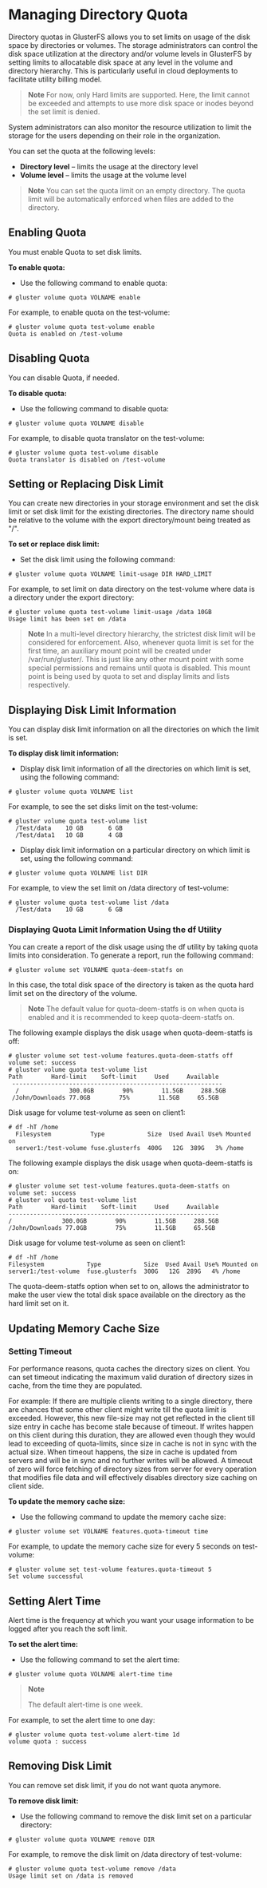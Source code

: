# Managing Directory Quota

Directory quotas in GlusterFS allows you to set limits on usage of the disk
space by directories or volumes. The storage administrators can control
the disk space utilization at the directory and/or volume levels in
GlusterFS by setting limits to allocatable disk space at any level in
the volume and directory hierarchy. This is particularly useful in cloud
deployments to facilitate utility billing model.

> **Note**
> For now, only Hard limits are supported. Here, the limit cannot be
> exceeded and attempts to use more disk space or inodes beyond the set
> limit is denied.

System administrators can also monitor the resource utilization to limit
the storage for the users depending on their role in the organization.

You can set the quota at the following levels:

-   **Directory level** – limits the usage at the directory level
-   **Volume level** – limits the usage at the volume level

> **Note**
> You can set the quota limit on an empty directory. The quota limit will be
> automatically enforced when files are added to the directory.

## Enabling Quota

You must enable Quota to set disk limits.

**To enable quota:**

-   Use the following command to enable quota:
```
# gluster volume quota VOLNAME enable
```

For example, to enable quota on the test-volume:
```
# gluster volume quota test-volume enable
Quota is enabled on /test-volume
```
## Disabling Quota

You can disable Quota, if needed.

**To disable quota:**

-   Use the following command to disable quota:
```
# gluster volume quota VOLNAME disable
```
For example, to disable quota translator on the test-volume:
```
# gluster volume quota test-volume disable
Quota translator is disabled on /test-volume
```

## Setting or Replacing Disk Limit

You can create new directories in your storage environment and set the
disk limit or set disk limit for the existing directories. The directory
name should be relative to the volume with the export directory/mount
being treated as "/".

**To set or replace disk limit:**

-   Set the disk limit using the following command:
```
# gluster volume quota VOLNAME limit-usage DIR HARD_LIMIT
```
For example, to set limit on data directory on the test-volume where
data is a directory under the export directory:
```
# gluster volume quota test-volume limit-usage /data 10GB
Usage limit has been set on /data
```
> **Note**
> In a multi-level directory hierarchy, the strictest disk limit
> will be considered for enforcement. Also, whenever quota limit
> is set for the first time, an auxiliary mount point will be
> created under /var/run/gluster/<VOLNAME>. This is just like any
> other mount point with some special permissions and remains until
> quota is disabled. This mount point is being used by quota to set
> and display limits and lists respectively.

## Displaying Disk Limit Information

You can display disk limit information on all the directories on which
the limit is set.

**To display disk limit information:**

-   Display disk limit information of all the directories on which limit
    is set, using the following command:
```
# gluster volume quota VOLNAME list
```
For example, to see the set disks limit on the test-volume:
```
# gluster volume quota test-volume list
  /Test/data    10 GB       6 GB
  /Test/data1   10 GB       4 GB
```
-   Display disk limit information on a particular directory on which
    limit is set, using the following command:
```
# gluster volume quota VOLNAME list DIR
```
For example, to view the set limit on /data directory of test-volume:
```
# gluster volume quota test-volume list /data
  /Test/data    10 GB       6 GB
```

### Displaying Quota Limit Information Using the df Utility

You can create a report of the disk usage using the df utility by taking quota limits into consideration. To generate a report, run the following command:
```
# gluster volume set VOLNAME quota-deem-statfs on
```
In this case, the total disk space of the directory is taken as the quota hard limit set on the directory of the volume.

>**Note**
>The default value for quota-deem-statfs is on when quota is enabled and it is recommended to keep quota-deem-statfs on.

The following example displays the disk usage when quota-deem-statfs is off:
```
# gluster volume set test-volume features.quota-deem-statfs off
volume set: success
# gluster volume quota test-volume list
Path        Hard-limit    Soft-limit     Used     Available
 -----------------------------------------------------------
  /              300.0GB        90%        11.5GB     288.5GB
 /John/Downloads 77.0GB        75%        11.5GB     65.5GB
```
Disk usage for volume test-volume as seen on client1:
```
# df -hT /home
  Filesystem           Type            Size  Used Avail Use% Mounted on
  server1:/test-volume fuse.glusterfs  400G   12G  389G   3% /home
```
The following example displays the disk usage when quota-deem-statfs is on:
```
# gluster volume set test-volume features.quota-deem-statfs on
volume set: success
# gluster vol quota test-volume list
Path        Hard-limit    Soft-limit     Used     Available
-----------------------------------------------------------
/              300.0GB        90%        11.5GB     288.5GB
/John/Downloads 77.0GB        75%        11.5GB     65.5GB
```
Disk usage for volume test-volume as seen on client1:
```
# df -hT /home
Filesystem            Type            Size  Used Avail Use% Mounted on
server1:/test-volume  fuse.glusterfs  300G   12G  289G   4% /home
```
The quota-deem-statfs option when set to on, allows the administrator to make the user view the total disk space available on the directory as the hard limit set on it.

## Updating Memory Cache Size

### Setting Timeout

For performance reasons, quota caches the directory sizes on client. You
can set timeout indicating the maximum valid duration of directory sizes
in cache, from the time they are populated.

For example: If there are multiple clients writing to a single
directory, there are chances that some other client might write till the
quota limit is exceeded. However, this new file-size may not get
reflected in the client till size entry in cache has become stale
because of timeout. If writes happen on this client during this
duration, they are allowed even though they would lead to exceeding of
quota-limits, since size in cache is not in sync with the actual size.
When timeout happens, the size in cache is updated from servers and will
be in sync and no further writes will be allowed. A timeout of zero will
force fetching of directory sizes from server for every operation that
modifies file data and will effectively disables directory size caching
on client side.

**To update the memory cache size:**

-   Use the following command to update the memory cache size:
```
# gluster volume set VOLNAME features.quota-timeout time
```
For example, to update the memory cache size for every 5 seconds on
test-volume:
```
# gluster volume set test-volume features.quota-timeout 5
Set volume successful
```
## Setting Alert Time

Alert time is the frequency at which you want your usage information to be logged after you reach the soft limit.

**To set the alert time:**

-  Use the following command to set the alert time:
```
# gluster volume quota VOLNAME alert-time time
```
>**Note**
>
>The default alert-time is one week.

For example, to set the alert time to one day:
```
# gluster volume quota test-volume alert-time 1d
volume quota : success
```
## Removing Disk Limit

You can remove set disk limit, if you do not want quota anymore.

**To remove disk limit:**

-   Use the following command to remove the disk limit set on a particular directory:
```
# gluster volume quota VOLNAME remove DIR
```
For example, to remove the disk limit on /data directory of
test-volume:

```
# gluster volume quota test-volume remove /data
Usage limit set on /data is removed
```
